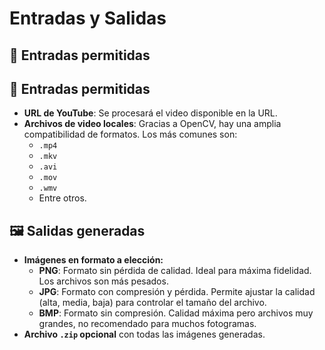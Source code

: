 # Entradas y Salidas

## 🎥 Entradas permitidas

## 🎥 Entradas permitidas

- **URL de YouTube**: Se procesará el video disponible en la URL.
- **Archivos de video locales**: Gracias a OpenCV, hay una amplia compatibilidad de formatos. Los más comunes son:
  - `.mp4`
  - `.mkv`
  - `.avi`
  - `.mov`
  - `.wmv`
  - Entre otros.

## 🖼️ Salidas generadas

- **Imágenes en formato a elección:**
  - **PNG**: Formato sin pérdida de calidad. Ideal para máxima fidelidad. Los archivos son más pesados.
  - **JPG**: Formato con compresión y pérdida. Permite ajustar la calidad (alta, media, baja) para controlar el tamaño del archivo.
  - **BMP**: Formato sin compresión. Calidad máxima pero archivos muy grandes, no recomendado para muchos fotogramas.
- **Archivo `.zip` opcional** con todas las imágenes generadas.
